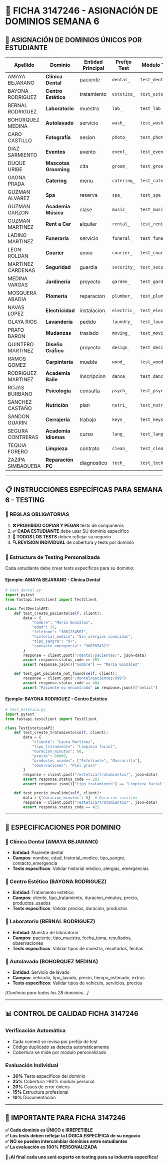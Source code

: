 # 🚀 FICHA 3147246 - ASIGNACIÓN DE DOMINIOS SEMANA 6

## 👥 **ASIGNACIÓN DE DOMINIOS ÚNICOS POR ESTUDIANTE**

| Apellido           | Dominio               | Entidad Principal | Prefijo Test | Módulo Test     |
| ------------------ | --------------------- | ----------------- | ------------ | --------------- |
| AMAYA BEJARANO     | **Clínica Dental**    | paciente          | `dental_`    | `test_dental`   |
| BAYONA RODRIGUEZ   | **Centro Estético**   | tratamiento       | `estetica_`  | `test_estetica` |
| BERNAL RODRIGUEZ   | **Laboratorio**       | muestra           | `lab_`       | `test_lab`      |
| BOHORQUEZ MEDINA   | **Autolavado**        | servicio          | `wash_`      | `test_wash`     |
| CARO CASTILLO      | **Fotografía**        | sesion            | `photo_`     | `test_photo`    |
| DIAZ SARMIENTO     | **Eventos**           | evento            | `event_`     | `test_event`    |
| DUQUE URIBE        | **Mascotas Grooming** | cita              | `groom_`     | `test_groom`    |
| GAONA PRADA        | **Catering**          | menu              | `catering_`  | `test_catering` |
| GUZMAN ALVAREZ     | **Spa**               | reserva           | `spa_`       | `test_spa`      |
| GUZMAN GARZON      | **Academia Música**   | clase             | `music_`     | `test_music`    |
| GUZMAN MARTINEZ    | **Rent a Car**        | alquiler          | `rental_`    | `test_rental`   |
| LADINO MARTINEZ    | **Funeraria**         | servicio          | `funeral_`   | `test_funeral`  |
| LEON ROLDAN        | **Courier**           | envio             | `courier_`   | `test_courier`  |
| MARTINEZ CARDENAS  | **Seguridad**         | guardia           | `security_`  | `test_security` |
| MEDINA VARGAS      | **Jardinería**        | proyecto          | `garden_`    | `test_garden`   |
| MOSQUERA ABADIA    | **Plomería**          | reparacion        | `plumber_`   | `test_plumber`  |
| NAVAS LOPEZ        | **Electricidad**      | instalacion       | `electric_`  | `test_electric` |
| OLAYA RIOS         | **Lavandería**        | pedido            | `laundry_`   | `test_laundry`  |
| PRATO BARON        | **Mudanzas**          | traslado          | `moving_`    | `test_moving`   |
| QUINTERO MARTINEZ  | **Diseño Gráfico**    | proyecto          | `design_`    | `test_design`   |
| RAMOS GOMEZ        | **Carpintería**       | mueble            | `wood_`      | `test_wood`     |
| RODRIGUEZ MARTINEZ | **Academia Baile**    | inscripcion       | `dance_`     | `test_dance`    |
| ROJAS BURBANO      | **Psicología**        | consulta          | `psych_`     | `test_psych`    |
| SANCHEZ CASTAÑO    | **Nutrición**         | plan              | `nutri_`     | `test_nutri`    |
| SANDON GUARIN      | **Cerrajería**        | trabajo           | `keys_`      | `test_keys`     |
| SEGURA CONTRERAS   | **Academia Idiomas**  | curso             | `lang_`      | `test_lang`     |
| TEQUIA FORERO      | **Limpieza**          | contrato          | `clean_`     | `test_clean`    |
| ZAZIPA SIMBAQUEBA  | **Reparación PC**     | diagnostico       | `tech_`      | `test_tech`     |

---

## 📋 **INSTRUCCIONES ESPECÍFICAS PARA SEMANA 6 - TESTING**

### **🚨 REGLAS OBLIGATORIAS**

1. **❌ PROHIBIDO COPIAR Y PEGAR** tests de compañeros
2. **✅ CADA ESTUDIANTE** debe usar SU dominio específico
3. **📝 TODOS LOS TESTS** deben reflejar su negocio
4. **🔍 REVISIÓN INDIVIDUAL** de cobertura y tests por dominio

### **📝 Estructura de Testing Personalizada**

Cada estudiante debe crear tests específicos para su dominio:

#### **Ejemplo: AMAYA BEJARANO - Clínica Dental**

```python
# test_dental.py
import pytest
from fastapi.testclient import TestClient

class TestDentalAPI:
    def test_create_paciente(self, client):
        data = {
            "nombre": "María González",
            "edad": 35,
            "telefono": "3001234567",
            "historial_medico": "Sin alergias conocidas",
            "tipo_sangre": "O+",
            "contacto_emergencia": "3007654321"
        }
        response = client.post("/dental/pacientes/", json=data)
        assert response.status_code == 201
        assert response.json()["nombre"] == "María González"

    def test_get_paciente_not_found(self, client):
        response = client.get("/dental/pacientes/999")
        assert response.status_code == 404
        assert "Paciente no encontrado" in response.json()["detail"]
```

#### **Ejemplo: BAYONA RODRIGUEZ - Centro Estético**

```python
# test_estetica.py
import pytest
from fastapi.testclient import TestClient

class TestEsteticaAPI:
    def test_create_tratamiento(self, client):
        data = {
            "cliente": "Laura Martínez",
            "tipo_tratamiento": "Limpieza facial",
            "duracion_minutos": 60,
            "precio": 80000,
            "productos_usados": ["Exfoliante", "Mascarilla"],
            "observaciones": "Piel grasa"
        }
        response = client.post("/estetica/tratamientos/", json=data)
        assert response.status_code == 201
        assert response.json()["tipo_tratamiento"] == "Limpieza facial"

    def test_precio_invalido(self, client):
        data = {"duracion_minutos": 0}  # Duración inválida
        response = client.post("/estetica/tratamientos/", json=data)
        assert response.status_code == 422
```

---

## 🎯 **ESPECIFICACIONES POR DOMINIO**

### **🦷 Clínica Dental (AMAYA BEJARANO)**

- **Entidad**: Paciente dental
- **Campos**: nombre, edad, historial_medico, tipo_sangre, contacto_emergencia
- **Tests específicos**: Validar historial médico, alergias, emergencias

### **💄 Centro Estético (BAYONA RODRIGUEZ)**

- **Entidad**: Tratamiento estético
- **Campos**: cliente, tipo_tratamiento, duracion_minutos, precio, productos_usados
- **Tests específicos**: Validar precios, duración, productos

### **🧪 Laboratorio (BERNAL RODRIGUEZ)**

- **Entidad**: Muestra de laboratorio
- **Campos**: paciente, tipo_muestra, fecha_toma, resultados, observaciones
- **Tests específicos**: Validar tipos de muestra, resultados, fechas

### **🚗 Autolavado (BOHORQUEZ MEDINA)**

- **Entidad**: Servicio de lavado
- **Campos**: vehiculo, tipo_lavado, precio, tiempo_estimado, extras
- **Tests específicos**: Validar tipos de vehículo, servicios, precios

_[Continúa para todos los 28 dominios...]_

---

## 📊 **CONTROL DE CALIDAD FICHA 3147246**

### **Verificación Automática**

- Cada commit se revisa por prefijo de test
- Código duplicado se detecta automáticamente
- Cobertura se mide por módulo personalizado

### **Evaluación Individual**

- **30%** Tests específicos del dominio
- **25%** Cobertura >80% módulo personal
- **20%** Casos de error únicos
- **15%** Estructura profesional
- **10%** Documentación

---

## 🚨 **IMPORTANTE PARA FICHA 3147246**

**✅ Cada dominio es ÚNICO e IRREPETIBLE**  
**✅ Los tests deben reflejar la LÓGICA ESPECÍFICA de su negocio**  
**✅ NO se pueden intercambiar dominios entre estudiantes**  
**✅ La evaluación es 100% PERSONALIZADA**

**🎯 ¡Al final cada uno será experto en testing para su industria específica!**
